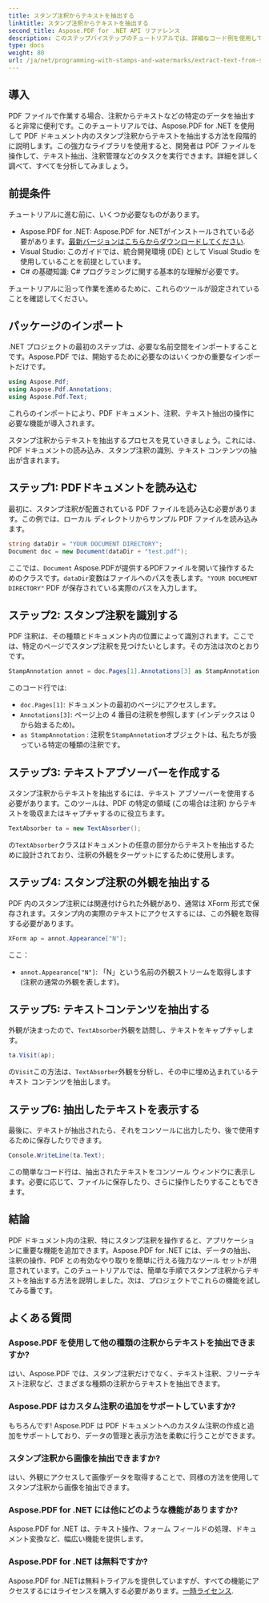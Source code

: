```yaml
---
title: スタンプ注釈からテキストを抽出する
linktitle: スタンプ注釈からテキストを抽出する
second_title: Aspose.PDF for .NET API リファレンス
description: このステップバイステップのチュートリアルでは、詳細なコード例を使用して、Aspose.PDF for .NET を使用して PDF 内のスタンプ注釈からテキストを抽出する方法を学習します。
type: docs
weight: 80
url: /ja/net/programming-with-stamps-and-watermarks/extract-text-from-stamp-annotation/
---
```

## 導入

PDF ファイルで作業する場合、注釈からテキストなどの特定のデータを抽出すると非常に便利です。このチュートリアルでは、Aspose.PDF for .NET を使用して PDF ドキュメント内のスタンプ注釈からテキストを抽出する方法を段階的に説明します。この強力なライブラリを使用すると、開発者は PDF ファイルを操作して、テキスト抽出、注釈管理などのタスクを実行できます。詳細を詳しく調べて、すべてを分析してみましょう。

## 前提条件

チュートリアルに進む前に、いくつか必要なものがあります。

-  Aspose.PDF for .NET: Aspose.PDF for .NETがインストールされている必要があります。[最新バージョンはこちらからダウンロードしてください](https://releases.aspose.com/pdf/net/).
- Visual Studio: このガイドでは、統合開発環境 (IDE) として Visual Studio を使用していることを前提としています。
- C# の基礎知識: C# プログラミングに関する基本的な理解が必要です。

チュートリアルに沿って作業を進めるために、これらのツールが設定されていることを確認してください。

## パッケージのインポート

.NET プロジェクトの最初のステップは、必要な名前空間をインポートすることです。Aspose.PDF では、開始するために必要なのはいくつかの重要なインポートだけです。

```csharp
using Aspose.Pdf;
using Aspose.Pdf.Annotations;
using Aspose.Pdf.Text;
```

これらのインポートにより、PDF ドキュメント、注釈、テキスト抽出の操作に必要な機能が導入されます。

スタンプ注釈からテキストを抽出するプロセスを見ていきましょう。これには、PDF ドキュメントの読み込み、スタンプ注釈の識別、テキスト コンテンツの抽出が含まれます。

## ステップ1: PDFドキュメントを読み込む

最初に、スタンプ注釈が配置されている PDF ファイルを読み込む必要があります。この例では、ローカル ディレクトリからサンプル PDF ファイルを読み込みます。

```csharp
string dataDir = "YOUR DOCUMENT DIRECTORY";
Document doc = new Document(dataDir + "test.pdf");
```

ここでは、`Document` Aspose.PDFが提供するPDFファイルを開いて操作するためのクラスです。`dataDir`変数はファイルへのパスを表します。`"YOUR DOCUMENT DIRECTORY"` PDF が保存されている実際のパスを入力します。

## ステップ2: スタンプ注釈を識別する

PDF 注釈は、その種類とドキュメント内の位置によって識別されます。ここでは、特定のページでスタンプ注釈を見つけたいとします。その方法は次のとおりです。

```csharp
StampAnnotation annot = doc.Pages[1].Annotations[3] as StampAnnotation;
```

このコード行では:
- `doc.Pages[1]`: ドキュメントの最初のページにアクセスします。
- `Annotations[3]`: ページ上の 4 番目の注釈を参照します (インデックスは 0 から始まるため)。
- `as StampAnnotation` : 注釈を`StampAnnotation`オブジェクトは、私たちが扱っている特定の種類の注釈です。

## ステップ3: テキストアブソーバーを作成する

スタンプ注釈からテキストを抽出するには、テキスト アブソーバーを使用する必要があります。このツールは、PDF の特定の領域 (この場合は注釈) からテキストを吸収またはキャプチャするのに役立ちます。

```csharp
TextAbsorber ta = new TextAbsorber();
```

の`TextAbsorber`クラスはドキュメントの任意の部分からテキストを抽出するために設計されており、注釈の外観をターゲットにするために使用します。

## ステップ4: スタンプ注釈の外観を抽出する

PDF 内のスタンプ注釈には関連付けられた外観があり、通常は XForm 形式で保存されます。スタンプ内の実際のテキストにアクセスするには、この外観を取得する必要があります。

```csharp
XForm ap = annot.Appearance["N"];
```

ここ：
- `annot.Appearance["N"]`: 「N」という名前の外観ストリームを取得します (注釈の通常の外観を表します)。

## ステップ5: テキストコンテンツを抽出する

外観が決まったので、`TextAbsorber`外観を訪問し、テキストをキャプチャします。

```csharp
ta.Visit(ap);
```

の`Visit`この方法は、`TextAbsorber`外観を分析し、その中に埋め込まれているテキスト コンテンツを抽出します。

## ステップ6: 抽出したテキストを表示する

最後に、テキストが抽出されたら、それをコンソールに出力したり、後で使用するために保存したりできます。

```csharp
Console.WriteLine(ta.Text);
```

この簡単なコード行は、抽出されたテキストをコンソール ウィンドウに表示します。必要に応じて、ファイルに保存したり、さらに操作したりすることもできます。

## 結論

PDF ドキュメント内の注釈、特にスタンプ注釈を操作すると、アプリケーションに重要な機能を追加できます。Aspose.PDF for .NET には、データの抽出、注釈の操作、PDF との有効なやり取りを簡単に行える強力なツール セットが用意されています。このチュートリアルでは、簡単な手順でスタンプ注釈からテキストを抽出する方法を説明しました。次は、プロジェクトでこれらの機能を試してみる番です。

## よくある質問

### Aspose.PDF を使用して他の種類の注釈からテキストを抽出できますか?  
はい、Aspose.PDF では、スタンプ注釈だけでなく、テキスト注釈、フリーテキスト注釈など、さまざまな種類の注釈からテキストを抽出できます。

### Aspose.PDF はカスタム注釈の追加をサポートしていますか?  
もちろんです! Aspose.PDF は PDF ドキュメントへのカスタム注釈の作成と追加をサポートしており、データの管理と表示方法を柔軟に行うことができます。

### スタンプ注釈から画像を抽出できますか?  
はい、外観にアクセスして画像データを取得することで、同様の方法を使用してスタンプ注釈から画像を抽出できます。

### Aspose.PDF for .NET には他にどのような機能がありますか?  
Aspose.PDF for .NET は、テキスト操作、フォーム フィールドの処理、ドキュメント変換など、幅広い機能を提供します。

### Aspose.PDF for .NET は無料ですか?  
 Aspose.PDF for .NETは無料トライアルを提供していますが、すべての機能にアクセスするにはライセンスを購入する必要があります。[一時ライセンス](https://purchase.aspose.com/temporary-license/).